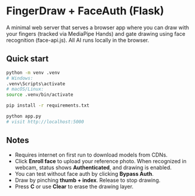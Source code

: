 
# FingerDraw + FaceAuth (Flask)

A minimal web server that serves a browser app where you can draw with your fingers (tracked via MediaPipe Hands) and gate drawing using face recognition (face-api.js). All AI runs locally in the browser.

## Quick start

```bash
python -m venv .venv
# Windows:
.venv\Scripts\activate
# macOS/Linux:
source .venv/bin/activate

pip install -r requirements.txt

python app.py
# visit http://localhost:5000
```

## Notes
- Requires internet on first run to download models from CDNs.
- Click **Enroll face** to upload your reference photo. When recognized in webcam, status shows **Authenticated**, and drawing is enabled.
- You can test without face auth by clicking **Bypass Auth**.
- Draw by pinching **thumb + index**. Release to stop drawing.
- Press **C** or use **Clear** to erase the drawing layer.
